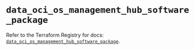 # `data_oci_os_management_hub_software_package`

Refer to the Terraform Registry for docs: [`data_oci_os_management_hub_software_package`](https://registry.terraform.io/providers/oracle/oci/7.19.0/docs/data-sources/os_management_hub_software_package).
